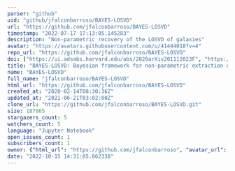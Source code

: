 ```yaml
---
parser: "github"
uid: "github/jfalconbarroso/BAYES-LOSVD"
url: "https://github.com/jfalconbarroso/BAYES-LOSVD"
timestamp: "2022-07-17 17:13:05.145283"
description: "Non-parametric recovery of the LOSVD of galaxies"
avatar: "https://avatars.githubusercontent.com/u/41444018?v=4"
repo_url: "https://github.com/jfalconbarroso/BAYES-LOSVD"
doi: ["https://ui.adsabs.harvard.edu/abs/2020arXiv201112023F", "https://ui.adsabs.harvard.edu/abs/2021ascl.soft01002F/abstract"]
title: "BAYES-LOSVD: Bayesian framework for non-parametric extraction of the LOSVD"
name: "BAYES-LOSVD"
full_name: "jfalconbarroso/BAYES-LOSVD"
html_url: "https://github.com/jfalconbarroso/BAYES-LOSVD"
created_at: "2020-02-14T08:30:36Z"
updated_at: "2021-06-21T03:02:00Z"
clone_url: "https://github.com/jfalconbarroso/BAYES-LOSVD.git"
size: 187865
stargazers_count: 5
watchers_count: 5
language: "Jupyter Notebook"
open_issues_count: 1
subscribers_count: 1
owner: {"html_url": "https://github.com/jfalconbarroso", "avatar_url": "https://avatars.githubusercontent.com/u/41444018?v=4", "login": "jfalconbarroso", "type": "User"}
date: "2022-10-15 14:31:05.062338"
---
```

